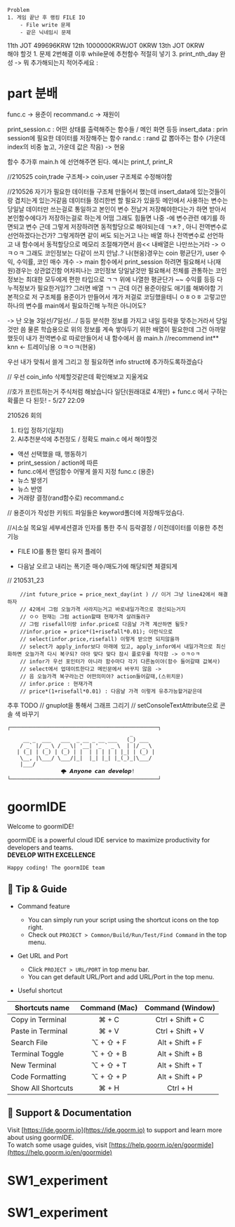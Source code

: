 	Problem
	1. 게임 끝난 후 랭킹 FILE IO 
		- File write 문제
		- 같은 닉네임시 문제
11th        JOT 499696KRW
12th 1000000KRWJOT 0KRW
13th        JOT 0KRW	
	해야 할것
	1. 문제 2번해결 이후 while문에 추천함수 적절히 넣기
	3. print_nth_day 완성 -> 뭐 추가해되는지 적어주세요 :

# part 분배
func.c -> 용준이 
recommand.c -> 재원이

print_session.c : 어떤 상태를 출력해주는 함수들 / 메인 화면 등등
insert_data 	: prin session에 필요한 데이터를 저장해주는 함수
rand.c 			: rand 값 뽑아주는 함수 (가운데 index의 비중 높고, 가운데 값은 작음)
-> 현웅

함수 추가후 main.h 에 선언해주면 된다. 예시는 print_f, print_R



//210525 
coin,trade 구조체-> coin,user 구조체로 수정해야함

//210526
자기가 필요한 데이터들 구조체 만들어서 했는데 insert_data에 있는것들이랑 겹치는게 있는거같음
데이터들 정리한번 할 필요가 있을듯
메인에서 사용하는 변수는 당일날 데이터만 쓰는걸로 통일하고 본인이 변수 전날거 저장해야한다는가 하면 받아서 본인함수에다가 저장하는걸로 하는게 어떰
그래도 힘들면 나중 -에 변수관련 얘기를 하면되고
변수 근데 그렇게 저장하려면 동적할당으로 해야되는데 ㄱㅊ? , 아니 전역변수로 선언하겠다는건가? 그렇게하면 같이 써도 되는거고
나는 배열 하나 전역변수로 선언하고 내 함수에서 동적할당으로 메모리 조절해가면서 씀<< 내배열은 나만쓰는거라
-> ㅇㅋㅇㅋ 
그래도 코인정보는 다같이 쓰지 안남..? 
나(현웅)경우는 coin 평균단가, user 수익, 수익률, 코인 매수 개수 -> main 함수에서 print_session 하려면 필요해서
나(재원)경우는 상관없긴함 어차피나는 코인정보 당일날것만 필요해서 전체를 관통하는 코인정보는 최대한 모두에게 편한 타입으로 ㄱㄱ
위에 나열한 평균단가 ~~ 수익률 등등 다 누적정보가 필요한거임?? 그러면 배열 ㄱㄱ 근데 이건 용준이랑도 애기를 해봐야함 기본적으로 저 구조체를 용준이가 만들어서 걔가 저걸로 코딩했을테니
ㅇㅎㅇㅎ 고렇고만 하나의 변수를 main에서 필요하긴해 누적은 아니어도? 

-> 난 오늘 3일선/7일선/.../ 등등 분석한 정보를 가지고 내일 등락을 맞추는거라서 당일것만 씀 
물론 학습용으로 위의 정보를 계속 쌓아두기 위한 배열이 필요한데 그건 아까말했듯이 내가 전역변수로 따로만들어서 내 함수에서 씀 main.h //recommend int** knn <- 트레이닝용 ㅇㅋㅇㅋ(현웅)

우선 내가 맞춰서 쓸게 그리고 정 필요하면 info struct에 추가하도록하겠슴다

// 우선 coin_info 삭제할것같은데 확인해보고 지울게요

//호가 프린트하는거 주식처럼 해놨습니다 일단(원래대로 4개만) + func.c 에서 구하는 확률은 다 된듯! - 5/27 22:09

210526 회의
1. 타입 정하기(일치)
2. AI추천분석에 추천정도 / 정확도
main.c 에서 해야할것
- 액션 선택했을 때, 행동하기
- print_session / action에 따른
- func.c에서 랜덤함수 어떻게 쓸지 지정
func.c (용준)
- 뉴스 발생기 
- 뉴스 반영
- 거래량 결정(rand함수로) 
recommand.c

// 용준이가 작성한 키워드 파일들은 keyword폴더에 저장해두었슴다.

//시소실 목요일 세부세션결과
인자를 통한 주식 등락결정 / 이전데이터를 이용한 추천기능
+ FILE IO를 통한 멀티 유저 플레이
- 다음날 오르고 내리는 폭기준 매수/매도가에 해당되면 체결되게 

// 210531_23

		//int future_price = price_next_day(int ) // 이거 그냥 line42에서 해결하자
		// 42에서 그럼 오늘가격 사라지는거고 바로내일가격으로 갱신되는거지
		// ㅇㅇ 현재는 그럼 action할때 현재가격 살려둘려구
		// 그럼 risefall이랑 infor.price로 다음날 가격 계산하면 될듯?
		//infor.price = price*(1+risefall*0.01); 이런식으로
		// select(infor.price,risefall) 이렇게 받으면 되지않을까
		// select가 apply_infor보다 아래에 있고, apply_infor에서 내일가격으로 최신화하면 오늘가격 다시 복구되? 아아 맞다 맞다 잠시 플로우를 착각함 -> ㅇㅋㅇㅋ
		// infor가 우선 포인터가 아니라 함수마다 각기 다른놈이야(함수 들어갈때 값복사)
		// select에서 업데이트한다고 메인문에서 바꾸지 않음 ->
		// 음 오늘가격 복구라는건 어떤의미야? action들어갈때,(스위치문)
		// infor.price : 현재가격
		// price*(1+risefall*0.01) : 다음날 가격 이렇게 유추가능할거같은데


추후 TODO
// gnuplot을 통해서 그래프 그리기
// setConsoleTextAttribute으로 콘솔 색 바꾸기 


```
┌───────────────────────────────────────────────┐
                                       _       
     __ _  ___   ___  _ __ _ __ ___   (_) ___  
    / _` |/ _ \ / _ \| '__| '_ ` _ \  | |/ _ \ 
   | (_| | (_) | (_) | |  | | | | | |_| | (_) |
    \__, |\___/ \___/|_|  |_| |_| |_(_)_|\___/ 
    |___/                                      
			     🌩 𝘼𝙣𝙮𝙤𝙣𝙚 𝙘𝙖𝙣 𝙙𝙚𝙫𝙚𝙡𝙤𝙥!
└───────────────────────────────────────────────┘
```

# goormIDE
Welcome to goormIDE!

goormIDE is a powerful cloud IDE service to maximize productivity for developers and teams.  
**DEVELOP WITH EXCELLENCE**  

`Happy coding! The goormIDE team`


## 🔧 Tip & Guide

* Command feature
	* You can simply run your script using the shortcut icons on the top right.
	* Check out `PROJECT > Common/Build/Run/Test/Find Command` in the top menu.
	
* Get URL and Port
	* Click `PROJECT > URL/PORT` in top menu bar.
	* You can get default URL/Port and add URL/Port in the top menu.

* Useful shortcut
	
| Shortcuts name     | Command (Mac) | Command (Window) |
| ------------------ | :-----------: | :--------------: |
| Copy in Terminal   | ⌘ + C         | Ctrl + Shift + C |
| Paste in Terminal  | ⌘ + V         | Ctrl + Shift + V |
| Search File        | ⌥ + ⇧ + F     | Alt + Shift + F  |
| Terminal Toggle    | ⌥ + ⇧ + B     | Alt + Shift + B  |
| New Terminal       | ⌥ + ⇧ + T     | Alt + Shift + T  |
| Code Formatting    | ⌥ + ⇧ + P     | Alt + Shift + P  |
| Show All Shortcuts | ⌘ + H         | Ctrl + H         |

## 💬 Support & Documentation

Visit [https://ide.goorm.io](https://ide.goorm.io) to support and learn more about using goormIDE.  
To watch some usage guides, visit [https://help.goorm.io/en/goormide](https://help.goorm.io/en/goormide)
# SW1_experiment
# SW1_experiment
